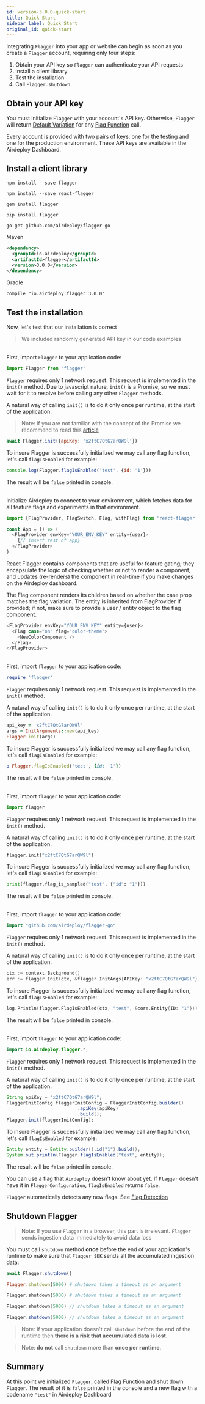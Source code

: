 ```yaml
---
id: version-3.0.0-quick-start
title: Quick Start
sidebar_label: Quick Start
original_id: quick-start
---
```


Integrating `Flagger` into your app or website can begin as soon as you create a `Flagger` account, 
requiring only four steps:

1. Obtain your API key so `Flagger` can authenticate your API requests
2. Install a client library
3. Test the installation
4. Call `Flagger.shutdown`

## Obtain your API key

You must initialize `Flagger` with your account's API key. Otherwise, `Flagger` will return 
[Default Variation](default-variation.md) for any [Flag Function](flag-functions.md) call.

Every account is provided with two pairs of keys: one for the testing and one for the production environment. These 
API keys are available in the Airdeploy Dashboard.

## Install a client library

<!--DOCUSAURUS_CODE_TABS-->
<!--Javascript-->
```commandline
npm install --save flagger
```
<!--React-->
```commandline
npm install --save react-flagger
```
<!--Ruby-->
```commandline
gem install flagger
```
<!--Python-->
```commandline
pip install flagger
```
<!--Go-->
```commandline
go get github.com/airdeploy/flagger-go
```
<!--Java-->
Maven
```xml
<dependency>
  <groupId>io.airdeploy</groupId>
  <artifactId>flagger</artifactId>
  <version>3.0.0</version>
</dependency>
```
Gradle
```commandline
compile "io.airdeploy:flagger:3.0.0"
```
<!--END_DOCUSAURUS_CODE_TABS-->

## Test the installation

Now, let's test that our installation is correct

>We included randomly generated API key in our code examples

<!--DOCUSAURUS_CODE_TABS-->
<!--Javascript-->
<br>First, import `Flagger` to your application code:
```javascript
import Flagger from 'flagger'
```

`Flagger` requires only 1 network request. This request is implemented in the `init()` method. Due to javascript nature,
`init()` is a Promise, so we must wait for it to resolve before calling any other `Flagger` methods. 

A natural way of calling `init()` is to do it only once per runtime, at the start of the application.

>Note: If you are not familiar with the concept of the Promise we recommend to read this 
>[article](https://developer.mozilla.org/en-US/docs/Web/JavaScript/Reference/Global_Objects/Promise) 
```javascript
await Flagger.init({apiKey: 'x2ftC7QtG7arQW9l'})
```

To insure Flagger is successfully initialized we may call any flag function, let's call `flagIsEnabled` for example:
```javascript
console.log(Flagger.flagIsEnabled('test', {id: '1'}))
```

The result will be `false` printed in console.

<!--React-->
<br>Initialize Airdeploy to connect to your environment, which fetches data for all feature flags and experiments in that environment.
```javascript
import {FlagProvider, FlagSwitch, Flag, withFlag} from 'react-flagger'

const App = () => (
  <FlagProvider envKey="YOUR_ENV_KEY" entity={user}>
    {// insert rest of app}
  </FlagProvider>
)
```
React Flagger contains components that are useful for feature gating; 
they encapsulate the logic of checking whether or not to render a component, 
and updates (re-renders) the component in real-time if you make changes on the Airdeploy dashboard.

The Flag component renders its children based on whether the case prop matches the flag variation. 
The entity is inherited from FlagProvider if provided; 
if not, make sure to provide a user / entity object to the flag component.

```javascript
<FlagProvider envKey="YOUR_ENV_KEY" entity={user}>
  <Flag case="on" flag="color-theme">
    <NewColorComponent />
  </Flag>
</FlagProvider>
```

<!--Ruby-->
<br>First, import `flagger` to your application code:
```ruby
require 'flagger'
```

`Flagger` requires only 1 network request. This request is implemented in the `init()` method.

A natural way of calling `init()` is to do it only once per runtime, at the start of the application.

```ruby
api_key = 'x2ftC7QtG7arQW9l'
args = InitArguments::new(api_key)
Flagger.init(args)
```

To insure Flagger is successfully initialized we may call any flag function, let's call `flagIsEnabled` for example:
```ruby
p Flagger.flagIsEnabled('test', {id: '1'})
```

The result will be `false` printed in console.

<!--Python-->
<br>First, import `flagger` to your application code:
```python
import flagger
```

`Flagger` requires only 1 network request. This request is implemented in the `init()` method.

A natural way of calling `init()` is to do it only once per runtime, at the start of the application.

```python
flagger.init("x2ftC7QtG7arQW9l")
```

To insure Flagger is successfully initialized we may call any flag function, let's call `flagIsEnabled` for example:
```python
print(flagger.flag_is_sampled("test", {"id": "1"}))
```

The result will be `false` printed in console.

<!--Go-->
<br>First, import `flagger` to your application code:
```go
import "github.com/airdeploy/flagger-go"
```

`Flagger` requires only 1 network request. This request is implemented in the `init()` method.

A natural way of calling `init()` is to do it only once per runtime, at the start of the application.

```go
ctx := context.Background()
err := flagger.Init(ctx, &flagger.InitArgs{APIKey: "x2ftC7QtG7arQW9l"})
```

To insure Flagger is successfully initialized we may call any flag function, let's call `flagIsEnabled` for example:
```go
log.Println(flagger.FlagIsEnabled(ctx, "test", &core.Entity{ID: "1"}))
```

The result will be `false` printed in console.

<!--Java-->
<br>First, import `flagger` to your application code:
```java
import io.airdeploy.flagger.*;
```

`Flagger` requires only 1 network request. This request is implemented in the `init()` method.

A natural way of calling `init()` is to do it only once per runtime, at the start of the application.

```java
String apiKey = "x2ftC7QtG7arQW9l";
FlaggerInitConfig flaggerInitConfig = FlaggerInitConfig.builder()
                          .apiKey(apiKey)
                          .build();
Flagger.init(flaggerInitConfig);
```

To insure Flagger is successfully initialized we may call any flag function, let's call `flagIsEnabled` for example:
```java
Entity entity = Entity.builder().id("1").build();
System.out.println(Flagger.flagIsEnabled("test", entity));
```
The result will be `false` printed in console.

<!--END_DOCUSAURUS_CODE_TABS-->
 
You can use a flag that `Airdeploy` doesn't know about yet.
If `Flagger` doesn't have it in `FlaggerConfiguration`, `flagIsEnabled` returns `false`.
 
`Flagger` automatically detects any new flags. See [Flag Detection](flag-detection.md)

## Shutdown Flagger

>Note: If you use `Flagger` in a browser, this part is irrelevant. `Flagger` sends ingestion data immediately to avoid data loss

You must call `shutdown` method __once__ before the end of your application's runtime to make sure that 
`Flagger SDK` sends all the accumulated ingestion data:

<!--DOCUSAURUS_CODE_TABS-->
<!--Javascript-->
```typescript
await Flagger.shutdown()
```
<!--Ruby-->
```ruby
Flagger.shutdown(5000) # shutdown takes a timeout as an argument
```
<!--Python-->
```python
Flagger.shutdown(5000) # shutdown takes a timeout as an argument
```
<!--Go-->
```go
Flagger.shutdown(5000) // shutdown takes a timeout as an argument
```
<!--Java-->
```java
Flagger.shutdown(5000) // shutdown takes a timeout as an argument
```
<!--END_DOCUSAURUS_CODE_TABS-->

> Note: If your application doesn't call `shutdown` before the end of the runtime then __there is a risk that 
>accumulated data is lost__.

> Note: __do not__ call `shutdown` more than __once per runtime__.

## Summary

At this point we initialized `Flagger`, called Flag Function and shut down `Flagger`.
The result of it is `false` printed in the console and a new flag with a codename `"test"` in Airdeploy Dashboard 